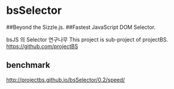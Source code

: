 bsSelector
==========
##Beyond the Sizzle.js. 
##Fastest JavaScript DOM Selector.

bsJS 의 Selector 연구나무 
This project is sub-project of projectBS. 
https://github.com/projectBS

## benchmark
http://projectbs.github.io/bsSelector/0.2/speed/
